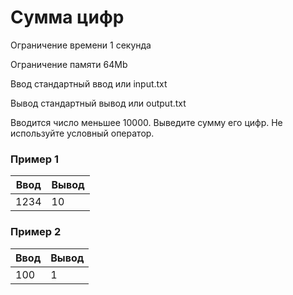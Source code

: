 # Сумма цифр

Ограничение времени	1 секунда

Ограничение памяти	64Mb

Ввод	стандартный ввод или input.txt

Вывод	стандартный вывод или output.txt

Вводится число меньшее 10000. Выведите сумму его цифр. Не используйте условный оператор.

### Пример 1

| Ввод | Вывод |
|------|-------|
| 1234 | 10    |

### Пример 2

| Ввод | Вывод |
|------|-------|
| 100  | 1     |



